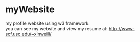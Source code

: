 # myWebsite
my profile website using w3 framework.<br>
you can see my website and view my resume at: http://www-scf.usc.edu/~xinweili/
